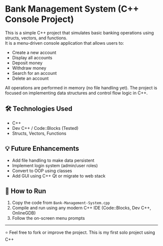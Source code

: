 # Bank Management System (C++ Console Project)

This is a simple C++ project that simulates basic banking operations using structs, vectors, and functions.  
It is a menu-driven console application that allows users to:

- Create a new account
- Display all accounts
- Deposit money
- Withdraw money
- Search for an account
- Delete an account

All operations are performed in memory (no file handling yet). The project is focused on implementing data structures and control flow logic in C++.

## 🛠 Technologies Used

- C++ 
- Dev C++ / Code::Blocks (Tested)
- Structs, Vectors, Functions

## 💡 Future Enhancements

- Add file handling to make data persistent
- Implement login system (admin/user roles)
- Convert to OOP using classes
- Add GUI using C++ Qt or migrate to web stack

## 🔽 How to Run

1. Copy the code from `Bank-Management-System.cpp`
2. Compile and run using any modern C++ IDE (Code::Blocks, Dev C++, OnlineGDB)
3. Follow the on-screen menu prompts

---

⭐️ Feel free to fork or improve the project. This is my first solo project using C++

